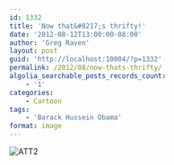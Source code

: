 ```yaml
---
id: 1332
title: 'Now that&#8217;s thrifty!'
date: '2012-08-12T13:00:00-08:00'
author: 'Greg Raven'
layout: post
guid: 'http://localhost:10004/?p=1332'
permalink: /2012/08/now-thats-thrifty/
algolia_searchable_posts_records_count:
    - '1'
categories:
    - Cartoon
tags:
    - 'Barack Hussein Obama'
format: image
---
```


![ATT2](https://www.gregraven.us/_assets/img/2012/08/ATT2.jpg)